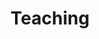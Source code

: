 ---
layout: page
title: Teaching
nav: true
dropdown: true
children: 
    - title: Mathematical Statistics - Spring 2022
      permalink: /ms
    - title: Differential Equations - Fall 2021
      permalink: http://home.ustc.edu.cn/~andrewwu/dei.html
---